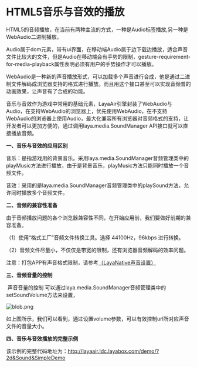 # HTML5音乐与音效的播放



​        HTML5的音频播放，在当前有两种主流的方式，一种是Audio标签播放,另一种是WebAudio二进制播放。

​        Audio属于dom元素，带有ui界面，在移动端Audio属于边下载边播放，适合声音文件比较大的文件，但是Audio在移动端会有手势的限制，gesture-requirement-for-media-playback属性表明必须有用户的手势操作才可以播放。

​        WebAudio是一种新的声音播放形式，可以加载多个声音进行合成，他是通过二进制文件解码成浏览器支持的格式进行播放。而且用这个接口甚至可以实现音频普的动画效果，让声音有了合成的功能。

​        音乐与音效作为游戏中常用的基础元素，LayaAir引擎封装了WebAudio与Audio，在支持WebAudio的浏览器上，优先使用WebAudio，在不支持WebAudio的浏览器上使用Audio，最大化兼容所有浏览器对音频格式的支持，让开发者可以更加方便的，通过调用laya.media.SoundManager API接口就可以直接播放音频。

**一、音乐与音效的应用区别**

​        音乐：是指游戏用的背景音乐。采用laya.media.SoundManager音频管理类中的playMusic方法进行播放，由于是背景音乐，playMusic方法只能同时播放一个音频文件。

​        音效：采用的是laya.media.SoundManager音频管理类中的playSound方法，允许同时播放多个音频文件。

**二、音频的兼容性准备**

​        由于音频播放问题的各个浏览器兼容性不同，在开始应用前，我们要做好前期的兼容准备。

（1）使用“格式工厂”音频文件转换工具。选择 44100Hz，96kbps 进行转换。

（2）音频文件尽量小，不仅仅是带宽的限制，还有浏览器音频解码的效率问题。

注意：打包APP有声音格式限制，请参考[（LayaNative声音设置）](https://ldc.layabox.com/doc/?nav=zh-as-6-1-3)

**三、音频音量的控制**

​        声音音量的控制 可以通过laya.media.SoundManager音频管理类中的setSoundVolume方法来设置，

![blob.png](http://old.ldc.layabox.com/uploadfile/image/20170110/1484019651349259.png)

​        如上图所示，我们可以看到，通过设置volume参数，可以有效控制url所对应声音文件的音量大小。

**四、音乐与音效播放的完整示例**

该示例的完整代码地址为：http://layaair.ldc.layabox.com/demo/?2d&Sound&SimpleDemo